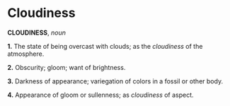 # Cloudiness

**CLOUDINESS**, _noun_

**1.** The state of being overcast with clouds; as the _cloudiness_ of the atmosphere.

**2.** Obscurity; gloom; want of brightness.

**3.** Darkness of appearance; variegation of colors in a fossil or other body.

**4.** Appearance of gloom or sullenness; as _cloudiness_ of aspect.